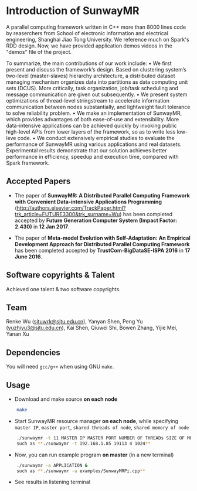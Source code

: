 # Introduction of SunwayMR

A parallel computing framework written in C++ more than 8000 lines code by reaserchers from School of electronic information and electrical engineering, Shanghai Jiao Tong University. We reference much on Spark's RDD design. Now, we have provided application demos videos in the "demos" file of the project. 

To summarize, the main contributions of our work include:
• We first present and discuss the framework’s design. Based on clustering system’s two-level (master-slaves) hierarchy architecture, a distributed dataset managing mechanism organizes data into partitions as data computing unit sets (DCUS). More critically, task organization, job/task scheduling and message communication are given out subsequently.
• We present system optimizations of thread-level stringstream to accelerate information communication between nodes substantially, and lightweight fault tolerance to solve reliability problem.
• We make an implementation of SunwayMR, which provides advantages of both ease-of-use and extensibility. More data-intensive applications can be achieved quickly by invoking public high-level APIs from lower layers of the framework, so as to write less low-leve 
code.
• We conduct extensively empirical studies to evaluate the performance of SunwayMR using various applications and real datasets. Experimental results demonstrate that our solution achieves better performance in efficiency, speedup and execution time, compared with Spark framework.

## Accepted Papers

* The paper of **SunwayMR: A Distributed Parallel Computing Framework with Convenient Data-intensive Applications Programming** (http://authors.elsevier.com/TrackPaper.html?trk_article=FUTURE3300&trk_surname=Wu) has been completed accepted by **Future Generation Computer System (Impact Factor: 2.430)** in **12 Jan 2017**.

* The paper of **Meta-model Evolution with Self-Adaptation: An Empirical Development Approach for Distributed Parallel Computing Framework** has been completed accepted by **TrustCom-BigDataSE-ISPA 2016** in **17 June 2016**.

## Software copyrights & Talent

Achieved one talent & two software copyrights.

## Team

Renke Wu (sjtuwrk@sjtu.edu.cn), Yanyan Shen, Peng Yu (yuzhiyu3@sjtu.edu.cn), Kai Shen, Qiuwei Shi, Bowen Zhang, Yijie Mei, Yanan Xu

## Dependencies

You will need `gcc/g++` when using GNU `make`.

## Usage

* Download and make source **on each node**

```bash
    make
```

* Start SunwayMR resource manager **on each node**, while specifying `master IP`, `master port`, `shared threads of node`, `shared memory of node`

```bash
    ./sunwaymr -t 11 MASTER IP MASTER PORT NUMBER OF THREADs SIZE OF MEMORY &
    such as **./sunwaymr -t 192.168.1.85 19113 4 1024**
```

* Now, you can run example program **on master** (in a new terminal)

```bash
    ./sunwaymr -a APPLICATION &
    such as **./sunwaymr -a examples/SunwayMRPi.cpp**
```

* See results in listening terminal 
